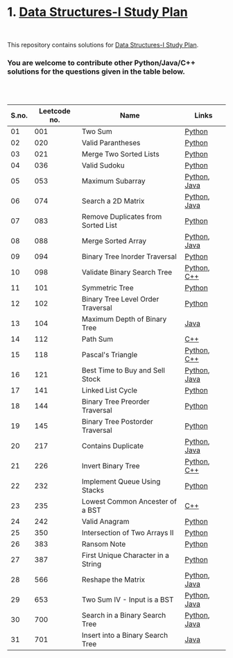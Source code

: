 # 1. [Data Structures-I Study Plan](https://leetcode.com/study-plan/data-structure/) 

<br>

This repository contains solutions for [Data Structures-I Study Plan](https://leetcode.com/study-plan/data-structure). 
### You are welcome to contribute other Python/Java/C++ solutions for the questions given in the table below.

<br>
<br>

| S.no. | Leetcode no. | Name | Links |
|----|-------------------|---------------------------|------------|
| 01 | 001 | Two Sum | [Python](https://github.com/nazianafis/My-LeetCode/blob/main/1-Two-Sum.py) |
| 02 | 020 | Valid Parantheses | [Python](https://github.com/nazianafis/LeetCode-DS/blob/main/20-Valid-Parantheses.py) |
| 03 | 021 | Merge Two Sorted Lists | [Python](https://github.com/nazianafis/LeetCode-DS/blob/main/21-Merge-Two-Sorted-Lists.py) |
| 04 | 036 | Valid Sudoku | [Python](https://github.com/nazianafis/LeetCode-DS/blob/main/36-Valid-Sudoku.py) |
| 05 | 053 | Maximum Subarray | [Python](https://github.com/nazianafis/My-LeetCode/blob/main/53-Maximum-Subarray.py), [Java](https://github.com/nazianafis/My-LeetCode/blob/main/53-Maximum-Subarray.java) |
| 06 | 074 | Search a 2D Matrix | [Python](https://github.com/nazianafis/LeetCode-DS/blob/main/74-Search-a-2D-Matrix.py), [Java](https://github.com/nazianafis/LeetCode-DS/blob/main/74-Search-a-2D-Matrix.java) |
| 07 | 083 | Remove Duplicates from Sorted List | [Python](https://github.com/nazianafis/LeetCode-DS/blob/main/83-Remove-Duplicates-from-Sorted-List.py) |
| 08 | 088 | Merge Sorted Array  | [Python](https://github.com/nazianafis/My-LeetCode/blob/main/88-Merge-Sorted-Array.py), [Java](https://github.com/nazianafis/LeetCode-Data-Structure-I/blob/main/88-Merge-Sorted-Array.java) |
| 09 | 094 | Binary Tree Inorder Traversal | [Python](https://github.com/nazianafis/LeetCode-DS/blob/main/94-Binary-Tree-Inorder-Traversal.py) |
| 10 | 098 | Validate Binary Search Tree | [Python](https://github.com/nazianafis/LeetCode-Data-Structure-I/blob/main/98-Validate-Binary-Search-Tree.py), [C++](https://github.com/nazianafis/LeetCode-Data-Structure-I/blob/main/98-Validate-Binary-Search-Tree.cpp) |
| 11 | 101 | Symmetric Tree       | [Python](https://github.com/nazianafis/LeetCode-Data-Structure-I/blob/main/101-Symmetric-Tree.py) |
| 12 | 102 | Binary Tree Level Order Traversal | [Python](https://github.com/nazianafis/LeetCode-Data-Structure-I/blob/main/102-Binary-Tree-Level-Order-Traversal.py) |
| 13 | 104 | Maximum Depth of Binary Tree | [Java](https://github.com/nazianafis/LeetCode-Data-Structure-I/blob/main/104-Maximum-Depth-of-Binary-Tree.java) |
| 14 | 112 | Path Sum | [C++](https://github.com/nazianafis/LeetCode-Data-Structure-I/blob/main/112-Path-Sum.cpp) |
| 15 | 118 | Pascal's Triangle    | [Python](https://github.com/nazianafis/My-LeetCode/blob/main/118-Pascals-Triangle.py), [C++](https://github.com/nazianafis/LeetCode-Data-Structure-I/blob/main/118-Pascals-Triangle.cpp) |
| 16 | 121 | Best Time to Buy and Sell Stock  | [Python](https://github.com/nazianafis/My-LeetCode/blob/main/121-Best-Time-to-Buy-and-Sell-Stock.py), [Java](https://github.com/nazianafis/My-LeetCode/blob/main/121-Best-Time-to-Buy-and-Sell-Stock.java) |
| 17 | 141 | Linked List Cycle | [Python](https://github.com/nazianafis/LeetCode-DS/blob/main/141-Linked-List-Cycle.py) |
| 18 | 144 | Binary Tree Preorder Traversal | [Python](https://github.com/nazianafis/LeetCode-DS/blob/main/144-Binary-Tree-Preorder-Traversal.py) |
| 19 | 145 | Binary Tree Postorder Traversal | [Python](https://github.com/nazianafis/LeetCode-DS/blob/main/145-Binary-Tree-Postorder-Traversal.py) |
| 20 | 217 | Contains Duplicate | [Python](https://github.com/nazianafis/My-LeetCode/blob/main/217_Contains_Duplicate.py), [Java](https://github.com/nazianafis/My-LeetCode/blob/main/217_Contains_Duplicate.java) |
| 21 | 226 | Invert Binary Tree | [Python](https://github.com/nazianafis/LeetCode-Data-Structure-I/blob/main/226-Invert-Binary-Tree.py), [C++](https://github.com/nazianafis/LeetCode-Data-Structure-I/blob/main/226-Invert-Binary-Tree.cpp) |
| 22 | 232 | Implement Queue Using Stacks | [Python](https://github.com/nazianafis/LeetCode-DS/blob/main/232-Implement-Queue-using-Stacks.py) |
| 23 | 235 | Lowest Common Ancester of a BST | [C++](https://github.com/nazianafis/LeetCode-Data-Structure-I/blob/main/235-Lowest-Common-Ancester-of-a-BST.cpp) |
| 24 | 242 | Valid Anagram | [Python](https://github.com/nazianafis/LeetCode-DS/blob/main/242-Valid-Anagram.py) |
| 25 | 350 | Intersection of Two Arrays II    | [Python](https://github.com/nazianafis/My-LeetCode/blob/main/350-Intersection-of-Two-Arrays-II.py) |
| 26 | 383 | Ransom Note | [Python](https://github.com/nazianafis/LeetCode-DS/blob/main/383-Ransom-Note.py) |
| 27 | 387 | First Unique Character in a String | [Python](https://github.com/nazianafis/LeetCode-DS/blob/main/387-First-unique-char-in-a-String.py) |
| 28 | 566 | Reshape the Matrix   | [Python](https://github.com/nazianafis/My-LeetCode/blob/main/566-Reshape-the-Matrix.py), [Java](https://github.com/nazianafis/LeetCode-Data-Structure-I/blob/main/566-Reshape-the-Matrix.java) |
| 29 | 653 | Two Sum IV - Input is a BST | [Python](https://github.com/nazianafis/LeetCode-Data-Structure-I/blob/main/653-Two-Sum-IV-Input-is-a-BST.py), [Java](https://github.com/nazianafis/LeetCode-Data-Structure-I/blob/main/653-Two-Sum-IV-Input-is-a-BST.java) |
| 30 | 700 | Search in a Binary Search Tree | [Python](https://github.com/nazianafis/LeetCode-Data-Structure-I/blob/main/700-Search-in-a-Binary-Search-Tree.py), [Java](https://github.com/nazianafis/LeetCode-Data-Structure-I/blob/main/700-Search-in-a-Binary-Search-Tree.java) |
| 31 | 701 | Insert into a Binary Search Tree | [Java](https://github.com/nazianafis/LeetCode-Data-Structure-I/blob/main/701-Insert-into-a-Binary-Search-Tree.java) |

